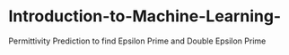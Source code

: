 # Introduction-to-Machine-Learning-
Permittivity Prediction to find Epsilon Prime and Double Epsilon Prime 

